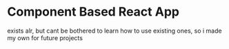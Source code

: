 # Component Based React App

exists alr, but cant be bothered to learn how to use existing ones, so i made my own for future projects